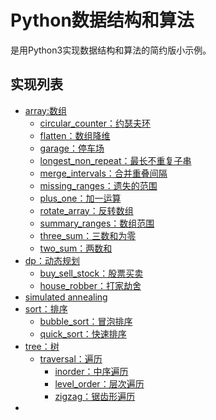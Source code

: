 Python数据结构和算法
=========================================

是用Python3实现数据结构和算法的简约版小示例。


## 实现列表

- [array:数组](array)
    - [circular_counter：约瑟夫环](array/circular_counter.py)
    - [flatten：数组降维](array/flatten.py)
    - [garage：停车场](array/garage.py)
    - [longest_non_repeat：最长不重复子串](array/longest_non_repeat.py/)
    - [merge_intervals：合并重叠间隔](array/merge_intervals.py)
    - [missing_ranges：遗失的范围](array/missing_ranges.py)
    - [plus_one：加一运算](array/plus_one.py)
    - [rotate_array：反转数组](array/rotate_array.py)
    - [summary_ranges：数组范围](array/summary_ranges.py)
    - [three_sum：三数和为零](array/three_sum.py)
    - [two_sum：两数和](array/two_sum.py)
- [dp：动态规划](dp)
    - [buy_sell_stock：股票买卖](dp/buy_sell_stock.py)
    - [house_robber：打家劫舍](dp/house_robber.py)
- [simulated annealing](https://github.com/LimberenceCheng/global-optimization/blob/master/Simulated-Annealing.ipynb)
- [sort：排序](sort)
    - [bubble_sort：冒泡排序](sort/bubble_sort.py)
    - [quick_sort：快速排序](sort/quick_sort.py)
- [tree：树](tree)
    - [traversal：遍历](tree/traversal)
        - [inorder：中序遍历](tree/traversal/inorder.py)
        - [level_order：层次遍历](tree/traversal/level_order.py)
        - [zigzag：锯齿形遍历](tree/traversal/zigzag.py)
- ​

